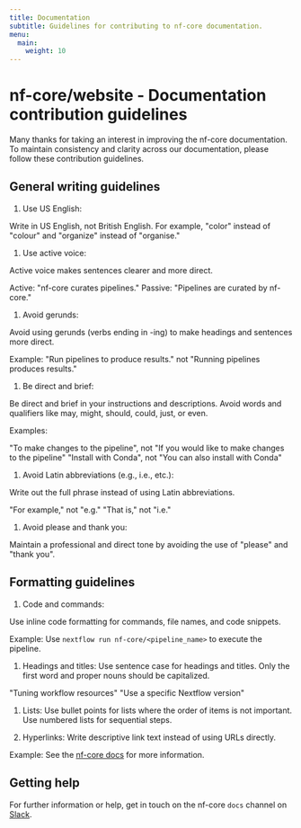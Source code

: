 ```yaml
---
title: Documentation
subtitle: Guidelines for contributing to nf-core documentation.
menu:
  main:
    weight: 10
---
```


# nf-core/website - Documentation contribution guidelines

Many thanks for taking an interest in improving the nf-core documentation. To maintain consistency and clarity across our documentation, please follow these contribution guidelines.

## General writing guidelines

1. Use US English:

Write in US English, not British English. For example, "color" instead of "colour" and "organize" instead of "organise."

1. Use active voice:

Active voice makes sentences clearer and more direct.

Active: "nf-core curates pipelines."
Passive: "Pipelines are curated by nf-core."

1. Avoid gerunds:

Avoid using gerunds (verbs ending in -ing) to make headings and sentences more direct.

Example: "Run pipelines to produce results." not "Running pipelines produces results."

1. Be direct and brief:

Be direct and brief in your instructions and descriptions. Avoid words and qualifiers like may, might, should, could, just, or even.

Examples:

"To make changes to the pipeline", not "If you would like to make changes to the pipeline"
"Install with Conda", not "You can also install with Conda"

1. Avoid Latin abbreviations (e.g., i.e., etc.):

Write out the full phrase instead of using Latin abbreviations.

"For example," not "e.g."
"That is," not "i.e."

1. Avoid please and thank you:

Maintain a professional and direct tone by avoiding the use of "please" and "thank you".

## Formatting guidelines

1. Code and commands:

Use inline code formatting for commands, file names, and code snippets.

Example: Use `nextflow run nf-core/<pipeline_name>` to execute the pipeline.

1. Headings and titles:
   Use sentence case for headings and titles. Only the first word and proper nouns should be capitalized.

"Tuning workflow resources"
"Use a specific Nextflow version"

1. Lists:
   Use bullet points for lists where the order of items is not important. Use numbered lists for sequential steps.

1. Hyperlinks:
   Write descriptive link text instead of using URLs directly.

Example: See the [nf-core docs](https://nf-co.re/docs) for more information.

## Getting help

For further information or help, get in touch on the nf-core `docs` channel on [Slack](https://nf-co.re/join/slack/).
